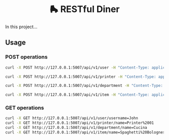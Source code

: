 <div align="center">
  <h1 align="center">🛼 RESTful Diner</h2>
</div>

In this project...

## Usage

### POST operations
```bash
curl -X POST http://127.0.0.1:5007/api/v1/user -H "Content-Type: application/json" -d '{"username": "John", "password": "test", "role": "OPERATOR"}'
```

```bash
curl -X POST http://127.0.0.1:5007/api/v1/printer -H "Content-Type: application/json" -d '{"name": "Printer 01", "mac_address": "00-B0-D0-63-C2-26", "ip_address": "10.0.0.1"}'
```

```bash
curl -X POST http://127.0.0.1:5007/api/v1/department -H "Content-Type: application/json" -d '{"name": "Cucina"}'
```

```bash
curl -X POST http://127.0.0.1:5007/api/v1/item -H "Content-Type: application/json" -d '{"name": "Spaghetti Bolognese", "description": "Best Italian Spaghetti ever", "department": "Cucina", "menu_section": "FIRST_COURSES", "price": 12.50, "initial_status": "COMPLETED"}'
```

### GET operations
```bash
curl -X GET http://127.0.0.1:5007/api/v1/user/username=John
curl -X GET http://127.0.0.1:5007/api/v1/printer/name=Printer%2001
curl -X GET http://127.0.0.1:5007/api/v1/department/name=Cucina
curl -X GET http://127.0.0.1:5007/api/v1/item/name=Spaghetti%20Bolognese
```